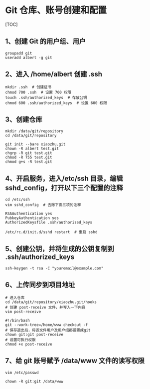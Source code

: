 # Git 仓库、账号创建和配置

[TOC]

## 1、创建 Git 的用户组、用户

```
groupadd git
useradd albert -g git
```

## 2、进入 /home/albert 创建 .ssh

```
mkdir .ssh  # 创建证书
chmod 700 .ssh  # 设置 700 权限
touch .ssh/authorized_keys  # 存放公钥
chmod 600 .ssh/authorized_keys  # 设置 600 权限
```

## 3、创建仓库

```Linux
mkdir /data/git/repository
cd /data/git/repository

git init --bare xiaozhu.git
chown -R albert test.git
chgrp -R git test.git
chmod -R 755 test.git
chmod g+s -R test.git
```

## 4、开启服务，进入/etc/ssh 目录，编辑 sshd_config，打开以下三个配置的注释

```Linux
cd /etc/ssh
vim sshd_config  # 去除下面三项的注释

RSAAuthentication yes
PubkeyAuthentication yes
AuthorizedKeysfile .ssh/authorized_keys

/etc/rc.d/init.d/sshd restart  # 重启 sshd
```

## 5、创建公钥，并将生成的公钥复制到 .ssh/authorized_keys

```Linux
ssh-keygen -t rsa -C "youremail@example.com" 
```

## 6、上传同步到项目地址

```Linux
# 进入仓库
cd /data/git/repository/xiaozhu.git/hooks
# 创建 post-receive 文件，并写入一下内容
vim post-receive

#!/bin/bash
git --work-tree=/home/www checkout -f
# 保存退出后，将该文件用户及用户组都设置成git
chown git:git post-receive
# 设置可执行权限
chmod +x post-receive
```

## 7、给 git 账号赋予 /data/www 文件的读写权限

```Linux
vim /etc/passwd

chown -R git:git /data/www
```